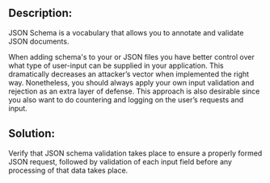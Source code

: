 ## Description:

JSON Schema is a vocabulary that allows you to annotate and validate JSON documents.

When adding schema's to your or JSON files you have better control over what
type of user-input can be supplied in your application. 
This dramatically decreases an attacker’s vector when implemented the right way. 
Nonetheless, you should always apply your own input validation and rejection
as an extra layer of defense. This approach is also desirable since you also 
want to do countering and logging on the user’s requests and input.

## Solution:

Verify that JSON schema validation takes place to ensure a properly formed
JSON request, followed by validation of each input field before any 
processing of that data takes place.
